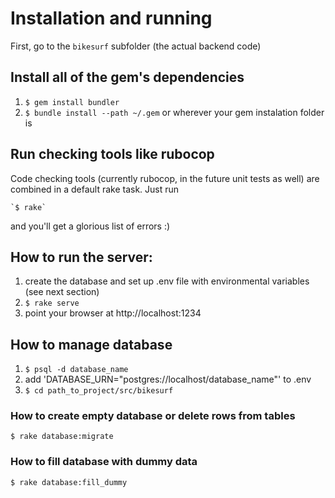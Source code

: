 # Installation and running
First, go to the `bikesurf` subfolder (the actual backend code)

## Install all of the gem's dependencies
1. `$ gem install bundler`
2. `$ bundle install --path ~/.gem` or wherever your gem instalation folder is

## Run checking tools like rubocop
Code checking tools (currently rubocop, in the future unit tests as well) are
combined in a default rake task. Just run

    `$ rake`

and you'll get a glorious list of errors :)

## How to run the server:
1. create the database and set up .env file with environmental variables (see next section)
2. `$ rake serve`
3. point your browser at http://localhost:1234

## How to manage database
1. `$ psql -d database_name`
2. add 'DATABASE_URN="postgres://localhost/database_name"' to .env
3. `$ cd path_to_project/src/bikesurf`
	
### How to create empty database or delete rows from tables 
`$ rake database:migrate`

### How to fill database with dummy data
`$ rake database:fill_dummy`
